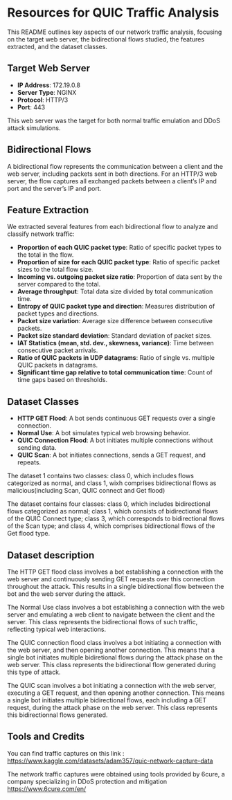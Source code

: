 # Resources for QUIC Traffic Analysis

This README outlines key aspects of our network traffic analysis, focusing on the target web server, the bidirectional flows studied, the features extracted, and the dataset classes.

## Target Web Server

- **IP Address**: 172.19.0.8
- **Server Type**: NGINX
- **Protocol**: HTTP/3
- **Port**: 443

This web server was the target for both normal traffic emulation and DDoS attack simulations.

## Bidirectional Flows

A bidirectional flow represents the communication between a client and the web server, including packets sent in both directions. For an HTTP/3 web server, the flow captures all exchanged packets between a client’s IP and port and the server’s IP and port.

## Feature Extraction

We extracted several features from each bidirectional flow to analyze and classify network traffic:

- **Proportion of each QUIC packet type**: Ratio of specific packet types to the total in the flow.
- **Proportion of size for each QUIC packet type**: Ratio of specific packet sizes to the total flow size.
- **Incoming vs. outgoing packet size ratio**: Proportion of data sent by the server compared to the total.
- **Average throughput**: Total data size divided by total communication time.
- **Entropy of QUIC packet type and direction**: Measures distribution of packet types and directions.
- **Packet size variation**: Average size difference between consecutive packets.
- **Packet size standard deviation**: Standard deviation of packet sizes.
- **IAT Statistics (mean, std. dev., skewness, variance)**: Time between consecutive packet arrivals.
- **Ratio of QUIC packets in UDP datagrams**: Ratio of single vs. multiple QUIC packets in datagrams.
- **Significant time gap relative to total communication time**: Count of time gaps based on thresholds.

## Dataset Classes

- **HTTP GET Flood**: A bot sends continuous GET requests over a single connection.
- **Normal Use**: A bot simulates typical web browsing behavior.
- **QUIC Connection Flood**: A bot initiates multiple connections without sending data.
- **QUIC Scan**: A bot initiates connections, sends a GET request, and repeats.

The dataset 1 contains two classes: class 0, which includes flows categorized as normal, and class 1, wixh comprises bidirectional flows as malicious(including Scan, QUIC connect and Get flood)

The dataset contains four classes: class 0, which includes bidirectional flows categorized as normal; class 1, which consists of bidirectional flows of the QUIC Connect type; class 3, which corresponds to bidirectional flows of the Scan type; and class 4, which comprises bidirectional flows of the Get flood type.


## Dataset description

 The HTTP GET flood class involves a bot establishing a connection with the web server and continuously sending GET requests over this connection throughout the attack. This results in a single bidirectional flow between the bot and the web server during the attack.

 The Normal Use class involves a bot establishing a connection with the web server and emulating a web client to navigate between the client and the server. This class represents the bidirectional flows of such traffic, reflecting typical web interactions.

 The QUIC connection flood class involves a bot initiating a connection with the web server, and then opening another connection. This means that a single bot initiates multiple bidiretional flows during the attack phase on the web server. This class represents the bidirectional flow generated during this type of attack.

 The QUIC scan involves a bot initiating a connection with the web server, executing a GET request, and then opening another connection. This means a single bot initiates multiple bidirectional flows, each including a GET request, during the attack phase on the web server. This class represents this bidirectionnal flows generated. 

## Tools and Credits

You can find traffic captures on this link : 
https://www.kaggle.com/datasets/adam357/quic-network-capture-data

The network traffic captures were obtained using tools provided by 6cure, a company specializing in DDoS protection and mitigation 
https://www.6cure.com/en/

